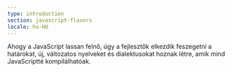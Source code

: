```yaml
---
type: introduction
section: javascript-flavors
locale: hu-HU
---
```

 Ahogy a JavaScript lassan felnő, úgy a fejlesztők elkezdik
feszegetni a határokat, új, változatos nyelveket és dialektusokat
hoznak létre, amik mind JavaScriptté kompilálhatóak.